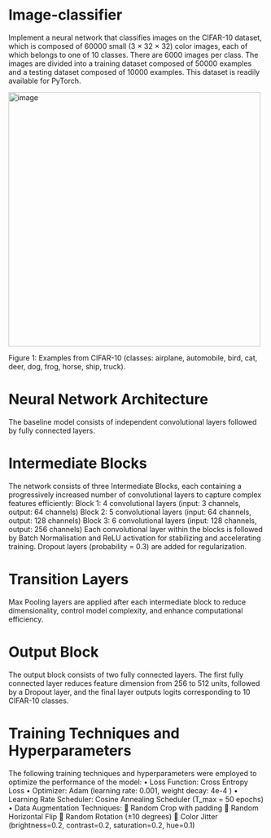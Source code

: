 # Image-classifier
Implement a neural network that classifies images on the CIFAR-10 dataset, which is composed of 60000 small (3 × 32 × 32) color images, each of which belongs to one of 10 classes. There are 6000 images per class. The images are divided into a training dataset composed of 50000 examples and a testing dataset composed of 10000 examples. This dataset is readily available for PyTorch.

<img width="495" height="500" alt="image" src="https://github.com/user-attachments/assets/ca1a8348-ffa8-42db-8007-5c028f4b32a9" />

Figure 1: Examples from CIFAR-10 (classes: airplane, automobile, bird, cat, deer, dog, frog, horse, ship, truck).

# Neural Network Architecture
The baseline model consists of independent convolutional layers followed by fully connected layers. 

# Intermediate Blocks
The network consists of three Intermediate Blocks, each containing a progressively increased number of convolutional layers to capture complex features efficiently:
Block 1: 4 convolutional layers (input: 3 channels, output: 64 channels)
Block 2: 5 convolutional layers (input: 64 channels, output: 128 channels)
Block 3: 6 convolutional layers (input: 128 channels, output: 256 channels)
Each convolutional layer within the blocks is followed by Batch Normalisation and ReLU activation for stabilizing and accelerating training. Dropout layers (probability = 0.3) are added for regularization.

# Transition Layers
Max Pooling layers are applied after each intermediate block to reduce dimensionality, control model complexity, and enhance computational efficiency.

# Output Block
The output block consists of two fully connected layers. The first fully connected layer reduces feature dimension from 256 to 512 units, followed by a Dropout layer, and the final layer outputs logits corresponding to 10 CIFAR-10 classes.

# Training Techniques and Hyperparameters
The following training techniques and hyperparameters were employed to optimize the performance of the model:
•	Loss Function: Cross Entropy Loss
•	Optimizer: Adam (learning rate: 0.001, weight decay: 4e-4 )
•	Learning Rate Scheduler: Cosine Annealing Scheduler (T_max = 50 epochs)
•	Data Augmentation Techniques:
	Random Crop with padding
	Random Horizontal Flip
	Random Rotation (±10 degrees)
	Color Jitter (brightness=0.2, contrast=0.2, saturation=0.2, hue=0.1)



